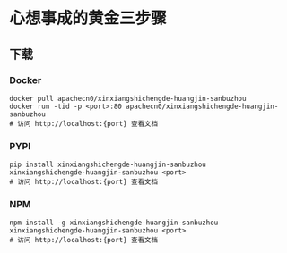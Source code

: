 # 心想事成的黄金三步骤

## 下载

### Docker

```
docker pull apachecn0/xinxiangshichengde-huangjin-sanbuzhou
docker run -tid -p <port>:80 apachecn0/xinxiangshichengde-huangjin-sanbuzhou
# 访问 http://localhost:{port} 查看文档
```

### PYPI

```
pip install xinxiangshichengde-huangjin-sanbuzhou
xinxiangshichengde-huangjin-sanbuzhou <port>
# 访问 http://localhost:{port} 查看文档
```

### NPM

```
npm install -g xinxiangshichengde-huangjin-sanbuzhou
xinxiangshichengde-huangjin-sanbuzhou <port>
# 访问 http://localhost:{port} 查看文档
```